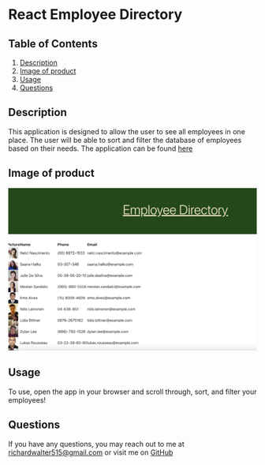 # React Employee Directory

## Table of Contents
  1. [Description](#description)
  2. [Image of product](#screenshots)
  3. [Usage](#usage)
  4. [Questions](#questions)
  
  
  
## Description <a name="description"></a>
This application is designed to allow the user to see all employees in one place.  The user will be able to sort and filter the database of employees based on their needs.  The application can be found [here](https://richardwalter515.github.io/react-employee-directory)


## Image of product <a name="screenshots"></a>
![home](Assets/Homepage.png)


## Usage <a name="usage"></a>
To use, open the app in your browser and scroll through, sort, and filter your employees!


## Questions <a name="questions"></a>
If you have any questions, you may reach out to me at richardwalter515@gmail.com
or visit me on [GitHub](https://www.github.com/richardwalter515)
